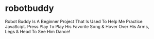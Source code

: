 # robotbuddy

Robot Buddy Is A Beginner Project That Is Used To Help Me Practice JavaScipt. Press Play To Play His Favorite Song & Hover Over His Arms, Legs & Head To See Him Dance!

